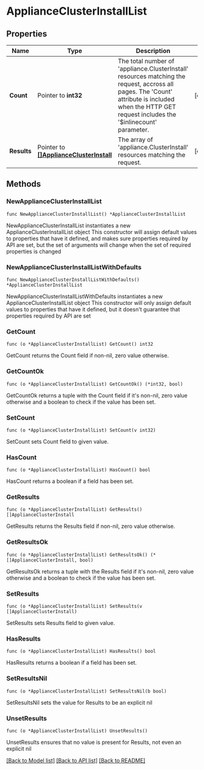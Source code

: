 # ApplianceClusterInstallList

## Properties

Name | Type | Description | Notes
------------ | ------------- | ------------- | -------------
**Count** | Pointer to **int32** | The total number of &#39;appliance.ClusterInstall&#39; resources matching the request, accross all pages. The &#39;Count&#39; attribute is included when the HTTP GET request includes the &#39;$inlinecount&#39; parameter. | [optional] 
**Results** | Pointer to [**[]ApplianceClusterInstall**](ApplianceClusterInstall.md) | The array of &#39;appliance.ClusterInstall&#39; resources matching the request. | [optional] 

## Methods

### NewApplianceClusterInstallList

`func NewApplianceClusterInstallList() *ApplianceClusterInstallList`

NewApplianceClusterInstallList instantiates a new ApplianceClusterInstallList object
This constructor will assign default values to properties that have it defined,
and makes sure properties required by API are set, but the set of arguments
will change when the set of required properties is changed

### NewApplianceClusterInstallListWithDefaults

`func NewApplianceClusterInstallListWithDefaults() *ApplianceClusterInstallList`

NewApplianceClusterInstallListWithDefaults instantiates a new ApplianceClusterInstallList object
This constructor will only assign default values to properties that have it defined,
but it doesn't guarantee that properties required by API are set

### GetCount

`func (o *ApplianceClusterInstallList) GetCount() int32`

GetCount returns the Count field if non-nil, zero value otherwise.

### GetCountOk

`func (o *ApplianceClusterInstallList) GetCountOk() (*int32, bool)`

GetCountOk returns a tuple with the Count field if it's non-nil, zero value otherwise
and a boolean to check if the value has been set.

### SetCount

`func (o *ApplianceClusterInstallList) SetCount(v int32)`

SetCount sets Count field to given value.

### HasCount

`func (o *ApplianceClusterInstallList) HasCount() bool`

HasCount returns a boolean if a field has been set.

### GetResults

`func (o *ApplianceClusterInstallList) GetResults() []ApplianceClusterInstall`

GetResults returns the Results field if non-nil, zero value otherwise.

### GetResultsOk

`func (o *ApplianceClusterInstallList) GetResultsOk() (*[]ApplianceClusterInstall, bool)`

GetResultsOk returns a tuple with the Results field if it's non-nil, zero value otherwise
and a boolean to check if the value has been set.

### SetResults

`func (o *ApplianceClusterInstallList) SetResults(v []ApplianceClusterInstall)`

SetResults sets Results field to given value.

### HasResults

`func (o *ApplianceClusterInstallList) HasResults() bool`

HasResults returns a boolean if a field has been set.

### SetResultsNil

`func (o *ApplianceClusterInstallList) SetResultsNil(b bool)`

 SetResultsNil sets the value for Results to be an explicit nil

### UnsetResults
`func (o *ApplianceClusterInstallList) UnsetResults()`

UnsetResults ensures that no value is present for Results, not even an explicit nil

[[Back to Model list]](../README.md#documentation-for-models) [[Back to API list]](../README.md#documentation-for-api-endpoints) [[Back to README]](../README.md)


